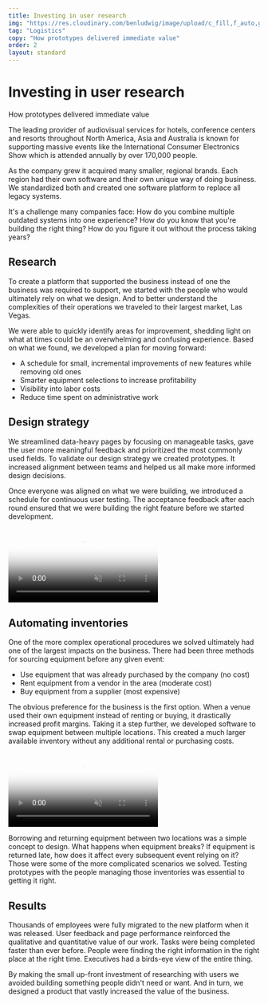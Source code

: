 ```yaml
---
title: Investing in user research
img: "https://res.cloudinary.com/benludwig/image/upload/c_fill,f_auto,g_north,h_500,q_auto:best,w_1000/v1573666294/marcin-jozwiak-oh0DITWoHi4-unsplash_wop8us.jpg"
tag: "Logistics"
copy: "How prototypes delivered immediate value"
order: 2
layout: standard
---
```


<!-- <div class="page">

  <div class="carousel-container">
    <div class="carousel" data-flickity='{ "freeScroll": true, "imagesLoaded": true }'>
      <div class="carousel-cell"><img src="http://fpoimg.com/800x500"></div>
      <div class="carousel-cell"><img src="http://fpoimg.com/800x500"></div>
      <div class="carousel-cell"><img src="http://fpoimg.com/800x500"></div>
    </div>
  </div>

</div> -->

<!--

<div class="page">

<div class="type-column">

<h1>

<h2>

<p></p>

<a href="" target="_blank"></a>

&#8212;

<ul>
<li></li>
</ul>

<div class="video-column-400-tall">
  <video autoplay loop muted playsinline poster="https://res.cloudinary.com/benludwig/image/upload/f_auto,q_auto:best/v1573683531/erp1_frame_yj8hu7.png">
    <source src="https://res.cloudinary.com/benludwig/video/upload/vc_auto/v1573683231/erp1_udan0m.mp4">
    <source src="https://res.cloudinary.com/benludwig/video/upload/vc_auto/v1573683231/erp1_udan0m.webm" type="video/webm">
    Your browser does not support the video tag.
  </video>
</div>

<div class="image-column-1000">
  <img src="" alt="">
</div>

-->


<div class="page">

  <div class="type-column">

  <h1>Investing in user research</h1>
  <p>How prototypes delivered immediate value</p>

  <p>The leading provider of audiovisual services for hotels, conference centers and resorts throughout North America, Asia and Australia is known for supporting massive events like the International Consumer Electronics Show which is attended annually by over 170,000 people.</p>

  <p>As the company grew it acquired many smaller, regional brands. Each region had their own software and their own unique way of doing business. We standardized both and created one software platform to replace all legacy systems.</p>

  <p>It's a challenge many companies face: How do you combine multiple outdated systems into one experience? How do you know that you're building the right thing? How do you figure it out without the process taking years?</p>

  <h2>Research</h2>
  <p>To create a platform that supported the business instead of one the business was required to support, we started with the people who would ultimately rely on what we design. And to better understand the complexities of their operations we traveled to their largest market, Las Vegas.</p>

  <p>We were able to quickly identify areas for improvement, shedding light on what at times could be an overwhelming and confusing experience. Based on what we found, we developed a plan for moving forward:

  <ul>
  <li>A schedule for small, incremental improvements of new features while removing old ones</li>
  <li>Smarter equipment selections to increase profitability</li>
  <li>Visibility into labor costs</li>
  <li>Reduce time spent on administrative work</li>
  </ul></p>

  <h2>Design strategy</h2>
  <p>We streamlined data-heavy pages by focusing on manageable tasks, gave the user more meaningful feedback and prioritized the most commonly used fields. To validate our design strategy we created prototypes. It increased alignment between teams and helped us all make more informed design decisions.</p>

  <p>Once everyone was aligned on what we were building, we introduced a schedule for continuous user testing. The acceptance feedback after each round ensured that we were building the right feature before we started development.</p>

  </div>

  <div class="video-column-1000">
    <video autoplay loop muted playsinline poster="https://res.cloudinary.com/benludwig/image/upload/f_auto,q_auto:best/v1573683531/erp1_frame_yj8hu7.png">
      <source src="https://res.cloudinary.com/benludwig/video/upload/vc_auto/v1573683231/erp1_udan0m.mp4">
      <source src="https://res.cloudinary.com/benludwig/video/upload/vc_auto/v1573683231/erp1_udan0m.webm" type="video/webm">
      Your browser does not support the video tag.
    </video>
  </div>

  <div class="type-column">

  <h2>Automating inventories</h2>
  <p>One of the more complex operational procedures we solved ultimately had one of the largest impacts on the business. There had been three methods for sourcing equipment before any given event:

  <ul>
  <li>Use equipment that was already purchased by the company (no cost)</li>
  <li>Rent equipment from a vendor in the area (moderate cost)</li>
  <li>Buy equipment from a supplier (most expensive)</li>
  </ul></p>

  <p>The obvious preference for the business is the first option. When a venue used their own equipment instead of renting or buying, it drastically increased profit margins. Taking it a step further, we developed software to swap equipment between multiple locations. This created a much larger available inventory without any additional rental or purchasing costs.</p>

  </div>

  <div class="video-column-1000">
    <video autoplay loop muted playsinline poster="https://res.cloudinary.com/benludwig/image/upload/f_auto,q_auto:best/v1574308103/ERP04_Frame_oszklf.png">
      <source src="https://res.cloudinary.com/benludwig/video/upload/vc_auto/v1574308095/ERP04_d7ujyw.mp4">
      <source src="https://res.cloudinary.com/benludwig/video/upload/vc_auto/v1574308095/ERP04_d7ujyw.webm" type="video/webm">
      Your browser does not support the video tag.
    </video>
  </div>

  <div class="type-column">

  <p>Borrowing and returning equipment between two locations was a simple concept to design. What happens when equipment breaks? If equipment is returned late, how does it affect every subsequent event relying on it? Those were some of the more complicated scenarios we solved. Testing prototypes with the people managing those inventories was essential to getting it right.</p>

  <h2>Results</h2>
  <p>Thousands of employees were fully migrated to the new platform when it was released. User feedback and page performance reinforced the qualitative and quantitative value of our work. Tasks were being completed faster than ever before. People were finding the right information in the right place at the right time. Executives had a birds-eye view of the entire thing.</p>

  <p>By making the small up-front investment of researching with users we avoided building something people didn't need or want. And in turn, we designed a product that vastly increased the value of the business.</p>

  </div>

</div>
